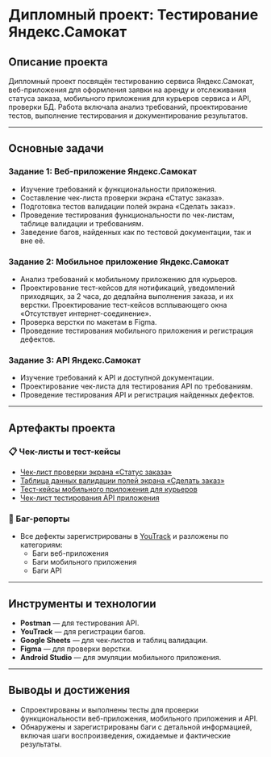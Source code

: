 # Дипломный проект: Тестирование Яндекс.Самокат  

## Описание проекта  
Дипломный проект посвящён тестированию сервиса Яндекс.Самокат, веб-приложения для оформления заявки на аренду и отслеживания статуса заказа, мобильного приложения для курьеров сервиса и API, проверки БД. Работа включала анализ требований, проектирование тестов, выполнение тестирования и документирование результатов.  

---

## Основные задачи  
### Задание 1: Веб-приложение Яндекс.Самокат  
- Изучение требований к функциональности приложения.  
- Составление чек-листа проверки экрана «Статус заказа».  
- Подготовка тестов валидации полей экрана «Сделать заказ».  
- Проведение тестирования функциональности по чек-листам, таблице валидации и требованиям.  
- Заведение багов, найденных как по тестовой документации, так и вне её.  

### Задание 2: Мобильное приложение Яндекс.Самокат  
- Анализ требований к мобильному приложению для курьеров.  
- Проектирование тест-кейсов для нотификаций, уведомлений приходящих, за 2 часа, до дедлайна выполнения заказа, и их верстки. Проектирование тест-кейсов всплывающего окна «Отсутствует интернет-соединение». 
- Проверка верстки по макетам в Figma.  
- Проведение тестирования мобильного приложения и регистрация дефектов.  

### Задание 3: API Яндекс.Самокат  
- Изучение требований к API и доступной документации.  
- Проектирование чек-листа для тестирования API по требованиям.  
- Проведение тестирования API и регистрация найденных дефектов.  

---

## Артефакты проекта  

### 📋 Чек-листы и тест-кейсы  
- [Чек-лист проверки экрана «Статус заказа»](https://docs.google.com/spreadsheets/d/1QYk_ev9dSPaQVn-vqiiOILUhacjORXog1MhGGM4SWVI/edit?gid=943703744#gid=943703744)  
- [Таблица данных валидации полей экрана «Сделать заказ»](https://docs.google.com/spreadsheets/d/1QYk_ev9dSPaQVn-vqiiOILUhacjORXog1MhGGM4SWVI/edit?gid=1540465171#gid=1540465171)  
- [Тест-кейсы мобильного приложения для курьеров](https://docs.google.com/spreadsheets/d/1QYk_ev9dSPaQVn-vqiiOILUhacjORXog1MhGGM4SWVI/edit?gid=424948590#gid=424948590)  
- [Чек-лист тестирования API приложения](https://docs.google.com/spreadsheets/d/1QYk_ev9dSPaQVn-vqiiOILUhacjORXog1MhGGM4SWVI/edit?gid=336872680#gid=336872680)  

### 🐞 Баг-репорты  
- Все дефекты зарегистрированы в [YouTrack](https://gospodarsky.youtrack.cloud/dashboard?id=529-3) и разложены по категориям:
  - Баги веб-приложения
  - Баги мобильного приложения  
  - Баги API

---

## Инструменты и технологии  
- **Postman** — для тестирования API.  
- **YouTrack** — для регистрации багов.  
- **Google Sheets** — для чек-листов и таблиц валидации.  
- **Figma** — для проверки верстки.  
- **Android Studio** — для эмуляции мобильного приложения.  

---

## Выводы и достижения  
- Спроектированы и выполнены тесты для проверки функциональности веб-приложения, мобильного приложения и API.  
- Обнаружены и зарегистрированы баги с детальной информацией, включая шаги воспроизведения, ожидаемые и фактические результаты.
